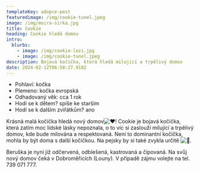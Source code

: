 ```yaml
---
templateKey: adopce-post
featuredimage: /img/cookie-tunel.jpeg
image: /img/moira-sirka.jpg
title: Cookie
heading: Cookie hledá domov
intro:
  blurbs:
    - image: /img/cookie-lezi.jpg
    - image: /img/cookie-tunel.jpeg
description: Bojavá kočička, která hledá milující a trpělivý domov
date: 2024-02-12T06:58:27.918Z
---
```

* P﻿ohlaví: kočka 
* P﻿lemeno: kočka evropská
* O﻿dhadovaný věk: cca 1 rok
* H﻿odí se k dětem? spíše ke starším
* H﻿odí se k dalším zvířátkům? ano

Krásná malá kočička hledá nový domov![❤️](https://static.xx.fbcdn.net/images/emoji.php/v9/tf3/1.5/16/2764.png)! Cookie je bojavá kočička, která zatím moc lidské lásky nepoznala, o to víc si zaslouží milující a trpělivý domov, kde bude milována a respektovaná. Není to dominantní kočička, mohla by být doma s další kočičkou. Na pejsky by si také zvykla určitě ![🙂](https://static.xx.fbcdn.net/images/emoji.php/v9/ta5/1.5/16/1f642.png). 

Beruška je nyní již odčervená, odblešená, kastrovaná a čipovaná. Na svůj nový domov čeká v Dobroměřicích (Louny). V případě zájmu volejte na tel. 739 071 777.